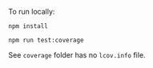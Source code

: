 To run locally:

`npm install`

`npm run test:coverage`

See `coverage` folder has no `lcov.info` file.